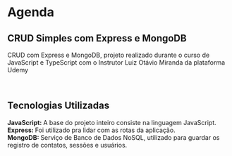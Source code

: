 <h1>Agenda</h1>
<h2>CRUD Simples com Express e MongoDB</h2>
<p>CRUD com Express e MongoDB, projeto realizado durante o curso de JavaScript e TypeScript com o Instrutor Luiz Otávio Miranda da plataforma Udemy</p>
<br>
<h2>Tecnologias Utilizadas</h2>
<strong>JavaScript: </strong> A base do projeto inteiro consiste na linguagem JavaScript.<br>
<strong>Express: </strong> Foi utilizado pra lidar com as rotas da aplicação.<br>
<strong>MongoDB: </strong> Serviço de Banco de Dados NoSQL, utilizado para guardar os registro de contatos, sessões e usuários.<br>
